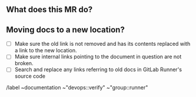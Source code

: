 ## What does this MR do?

<!--
See the general guidelines: http://docs.gitlab.com/ce/development/doc_styleguide.html
-->

## Moving docs to a new location?

<!--
See the guidelines: http://docs.gitlab.com/ce/development/doc_styleguide.html#changing-document-location
-->

- [ ] Make sure the old link is not removed and has its contents replaced with a link to the new location.
- [ ] Make sure internal links pointing to the document in question are not broken.
- [ ] Search and replace any links referring to old docs in GitLab Runner's source code

/label ~documentation ~"devops::verify" ~"group::runner"
